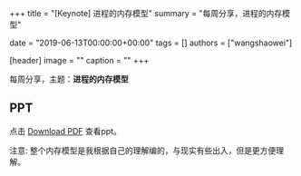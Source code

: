 +++
title = "[Keynote] 进程的内存模型"
summary = "每周分享，进程的内存模型"

date = "2019-06-13T00:00:00+00:00"
tags = []
authors = ["wangshaowei"]

[header]
image = ""
caption = ""
+++

每周分享，主题：**进程的内存模型**

## PPT

点击 [Download PDF]( https://eyrie.coden.hk/space/?path=/c422/weekly-keynote/2019-06-13-wangshaowei/每周分享-王绍威.pdf) 查看ppt。

注意: 整个内存模型是我根据自己的理解编的，与现实有些出入，但是更方便理解。
